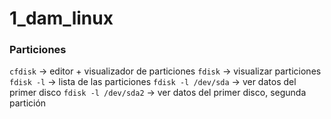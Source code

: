 # 1_dam_linux


### Particiones
`cfdisk` -> editor + visualizador de particiones
`fdisk` -> visualizar particiones
`fdisk -l` -> lista de las particiones
`fdisk -l /dev/sda` -> ver datos del primer disco 
`fdisk -l /dev/sda2` -> ver datos del primer disco, segunda partición
